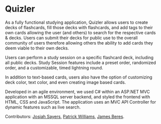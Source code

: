 # Quizler

As a fully functional studying application, Quizler allows users to create decks of flashcards, fill those decks with flashcards, and add tags to their own cards allowing the user (and others) to search for the respective cards & decks. Users can submit their decks for public use to the overall community of users therefore allowing others the ability to add cards they deem viable to their own decks. 

Users can perform a study session on a specific flashcard deck, including all public decks. Study Session features include a preset order, randomized order, and a customizable, timed lightning round. 

In addition to text-based cards, users also have the option of customizing deck color, text color, and even creating image based cards. 

Developed in an agile environment, we used C# within an ASP.NET MVC application with an MSSQL server backend, and styled the frontend with HTML, CSS and JavaScript. The application uses an MVC API Controller for dynamic features such as live search. 

Contributors: [Josiah Sayers](https://josiahsayers.com), [Patrick Williams](https://patrickleewilliams.com), [James Beres](https://github.com/jamesberes).